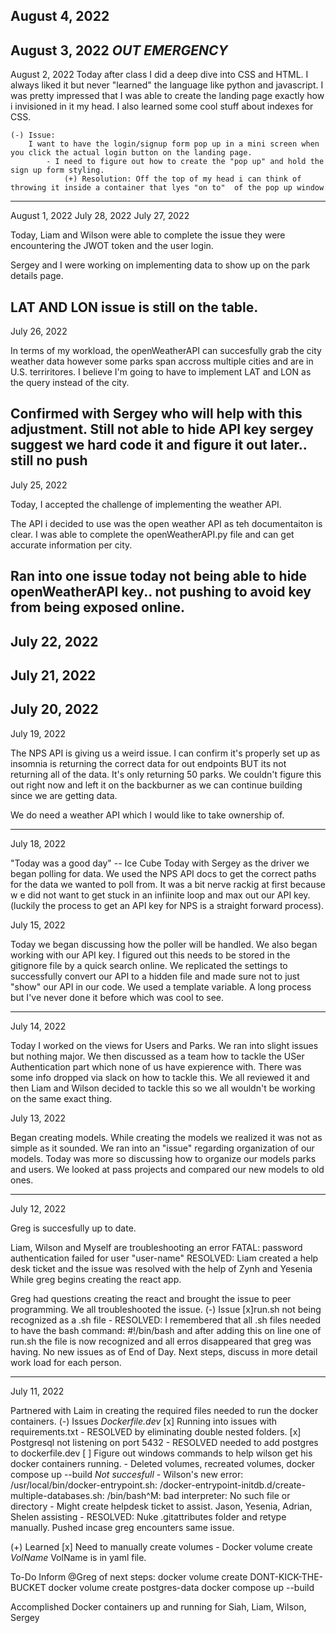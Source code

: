 August 4, 2022
------
August 3, 2022
*OUT EMERGENCY*
------
August 2, 2022
    Today after class I did a deep dive into CSS and HTML. I always liked it but never "learned" the language like python and javascript. I was pretty impressed that I was able to create the landing page exactly how i invisioned in it my head. I also learned some cool stuff about indexes for CSS.

    (-) Issue:
        I want to have the login/signup form pop up in a mini screen when you click the actual login button on the landing page. 
            - I need to figure out how to create the "pop up" and hold the sign up form styling.
                (+) Resolution: Off the top of my head i can think of throwing it inside a container that lyes "on to"  of the pop up window
------
August 1, 2022
July 28, 2022
July 27, 2022

Today, Liam and Wilson were able to complete the issue they were encountering the JWOT token and the user login. 

Sergey and I were working on implementing data to show up on the park details page. 

LAT AND LON issue is still on the table.
-----
July 26, 2022

In terms of my workload, the openWeatherAPI can succesfully grab the city weather data however some parks span accross multiple cities and are in U.S. terriritores. I believe I'm going to have to implement LAT and LON as the query instead of the city. 

Confirmed with Sergey who will help with this adjustment. Still not able to hide API key sergey suggest we hard code it and figure it out later.. still no push
-----
July 25, 2022

Today, I accepted the challenge of implementing the weather API. 

The API i decided to use was the open weather API as teh documentaiton is clear. I was able to complete the openWeatherAPI.py file and can get accurate information per city.

Ran into one issue today not being able to hide openWeatherAPI key.. not pushing to avoid key from being exposed online.
-----
July 22, 2022
-----
July 21, 2022
-----
July 20, 2022
-----
July 19, 2022

The NPS API is giving us a weird issue. I can confirm it's properly set up as insomnia is returning the correct data for out endpoints BUT its not returning all of the data. It's only returning 50 parks. We couldn't figure this out right now and left it on the backburner as we can continue building since we are getting data. 

We do need a weather API which I would like to take ownership of. 

-----
July 18, 2022

"Today was a good day" -- Ice Cube
Today with Sergey as the driver we began polling for data. We used the NPS API docs to get the correct paths for the data we wanted to poll from. It was a bit nerve rackig at first because w e did not want to get stuck in an infiinite loop and max out our API key. (luckily the process to get an API key for NPS is a straight forward process).


July 15, 2022

Today we began discussing how the poller will be handled. We also began working with our API key. I figured out this needs to be stored in the gitignore file by a quick search online. We replicated the settings to successfully convert our API to a hidden file and made sure not to just "show" our API in our code. We used a template variable. A long process but I've never done it before which was cool to see. 

-----

July 14, 2022

Today I worked on the views for Users and Parks. We ran into slight issues but nothing major. We then discussed as a team how to tackle the USer Authentication part which none of us have expierence with. There was some info dropped via slack on how to tackle this. We all reviewed it and then Liam and Wilson decided to tackle this so we all wouldn't be working on the same exact thing.  


July 13, 2022

Began creating models. While creating the models we realized it was not as simple as it sounded. We ran into an "issue" regarding organization of our models. Today was more so discussing how to organize our models parks and users. We looked at pass projects and compared our new models to old ones. 

-----

July 12, 2022

Greg is succesfully up to date. 

Liam, Wilson and Myself are troubleshooting an error 
    FATAL:  password authentication failed for user "user-name"
        RESOLVED:  Liam created a help desk ticket and the issue was resolved with the help of Zynh and Yesenia
While greg begins creating the react app. 

Greg had questions creating the react and brought the issue to peer programming.
We all troubleshooted the issue. 
(-) Issue
    [x]run.sh not being recognized as a .sh file
        - RESOLVED: I remembered that all .sh files needed to have the bash command: #!/bin/bash and after adding this on line one of run.sh the file is now recognized and all erros disappeared that greg was having.
No new issues as of End of Day.
Next steps, discuss in more detail work load for each person. 

-----
July 11, 2022

Partnered with Laim in creating the required files needed to run the docker containers. 
(-) Issues
    *Dockerfile.dev*
    [x] Running into issues with requirements.txt
        - RESOLVED by eliminating double nested folders. 
    [x] Postgresql not listening on port 5432
        - RESOLVED needed to add postgres to dockerfile.dev
    [ ] Figure out windows commands to help wilson get his docker containers running.
        - Deleted volumes, recreated volumes, docker compose up --build *Not succesfull*
        - Wilson's new error: 
                /usr/local/bin/docker-entrypoint.sh: /docker-entrypoint-initdb.d/create-multiple-databases.sh: /bin/bash^M: bad interpreter: No such file or directory
        - Might create helpdesk ticket to assist.
            Jason, Yesenia, Adrian, Shelen assisting 
        - RESOLVED: Nuke .gitattributes folder and retype manually.
            Pushed incase greg encounters same issue.

        
(+) Learned 
    [x] Need to manually create volumes 
        - Docker volume create *VolName* 
            VolName is in yaml file.


To-Do 
Inform @Greg of next steps:
    docker volume create DONT-KICK-THE-BUCKET
    docker volume create postgres-data
    docker compose up --build

Accomplished Docker containers up and running for Siah, Liam, Wilson, Sergey

